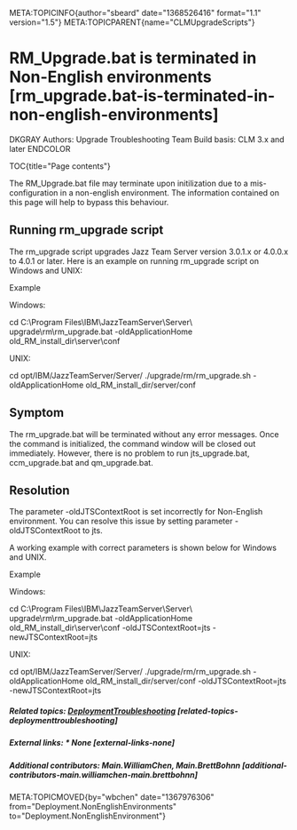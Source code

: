 META:TOPICINFO{author="sbeard" date="1368526416" format="1.1"
version="1.5"} META:TOPICPARENT{name="CLMUpgradeScripts"}

# RM_Upgrade.bat is terminated in Non-English environments [rm_upgrade.bat-is-terminated-in-non-english-environments]

DKGRAY Authors: Upgrade Troubleshooting Team Build basis: CLM 3.x and
later ENDCOLOR

TOC{title="Page contents"}

The RM_Upgrade.bat file may terminate upon initilization due to a
mis-configuration in a non-english environment. The information
contained on this page will help to bypass this behaviour.

## Running rm_upgrade script

The rm_upgrade script upgrades Jazz Team Server version 3.0.1.x or
4.0.0.x to 4.0.1 or later. Here is an example on running rm_upgrade
script on Windows and UNIX:

Example

Windows:

cd C:\Program Files\IBM\JazzTeamServer\Server\\
upgrade\rm\rm_upgrade.bat -oldApplicationHome
old_RM_install_dir\server\conf

UNIX:

cd opt/IBM/JazzTeamServer/Server/ ./upgrade/rm/rm_upgrade.sh
-oldApplicationHome old_RM_install_dir/server/conf

## Symptom

The rm_upgrade.bat will be terminated without any error messages. Once
the command is initialized, the command window will be closed out
immediately. However, there is no problem to run jts_upgrade.bat,
ccm_upgrade.bat and qm_upgrade.bat.

## Resolution

The parameter -oldJTSContextRoot is set incorrectly for Non-English
environment. You can resolve this issue by setting parameter
-oldJTSContextRoot to jts.

A working example with correct parameters is shown below for Windows and
UNIX.

Example

Windows:

cd C:\Program Files\IBM\JazzTeamServer\Server\\
upgrade\rm\rm_upgrade.bat -oldApplicationHome
old_RM_install_dir\server\conf -oldJTSContextRoot=jts
-newJTSContextRoot=jts

UNIX:

cd opt/IBM/JazzTeamServer/Server/ ./upgrade/rm/rm_upgrade.sh
-oldApplicationHome old_RM_install_dir/server/conf
-oldJTSContextRoot=jts -newJTSContextRoot=jts

##### Related topics: [DeploymentTroubleshooting](DeploymentTroubleshooting) [related-topics-deploymenttroubleshooting]

##### External links: \* None [external-links-none]

##### Additional contributors: Main.WilliamChen, Main.BrettBohnn [additional-contributors-main.williamchen-main.brettbohnn]

META:TOPICMOVED{by="wbchen" date="1367976306"
from="Deployment.NonEnglishEnvironments"
to="Deployment.NonEnglishEnvironment"}

